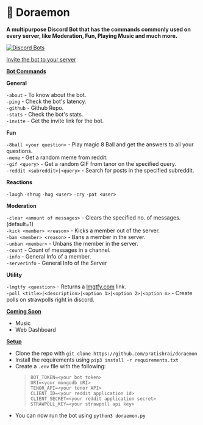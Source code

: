 # :robot: Doraemon
**A multipurpose Discord Bot that has the commands commonly used on every server, like Moderation, Fun, Playing Music and much more.**

[![Discord Bots](https://top.gg/api/widget/709321027775365150.svg)](https://top.gg/bot/709321027775365150)


[Invite the bot to your server](https://discord.com/api/oauth2/authorize?client_id=709321027775365150&permissions=8&scope=bot)

<ins>**Bot Commands**</ins>

**__General__**

`-about` - To know about the bot.  
`-ping` - Check the bot's latency.  
`-github` - Github Repo.  
`-stats` - Check the bot's stats.  
`-invite` - Get the invite link for the bot.  

**__Fun__**

`-8ball <your question>` - Play magic 8 Ball and get the answers to all your questions.  
`-meme` - Get a random meme from reddit.  
`-gif <query>` - Get a random GIF from tanor on the specified query.  
`-reddit <subreddit>|<query>` - Search for posts in the specified subreddit.  

**__Reactions__**

`-laugh`
`-shrug`
`-hug <user>`
`-cry`
`-pat <user>`

**__Moderation__**

`-clear <amount of messages>` - Clears the specified no. of messages.(default=1)  
`-kick <member> <reason>` - Kicks a member out of the server.  
`-ban <member> <reason>` - Bans a member in the server.  
`-unban <member>` - Unbans the member in the server.  
`-count` - Count of messages in a channel.  
`-info` - General Info of a member.  
`-serverinfo` - General Info of the Server  

**__Utility__**

`-lmgtfy <question>` -  Returns a [lmgtfy.com](https://lmgtfy.com/) link.  
`-poll <title>|<description>|<option 1>|<option 2>|<option n>` - Create polls on strawpolls right in discord.  


<ins>**Coming Soon**</ins>

- Music
- Web Dashboard


<ins>**Setup**</ins>

- Clone the repo with `git clone https://github.com/pratishrai/doraemon`
- Install the requirements using `pip3 install -r requirements.txt`
- Create a `.env` file with the following:
    > `BOT_TOKEN=<your bot token>`  
     `URI=<your mongodb URI>`  
     `TENOR_API=<your tenor API>`  
     `CLIENT_ID=<your reddit application id>`  
     `CLIENT_SECRET=<your reddit application secret>`  
     `STRAWPOLL_KEY=<your strawpoll api key>`
- You can now run the bot using `python3 doraemon.py`


